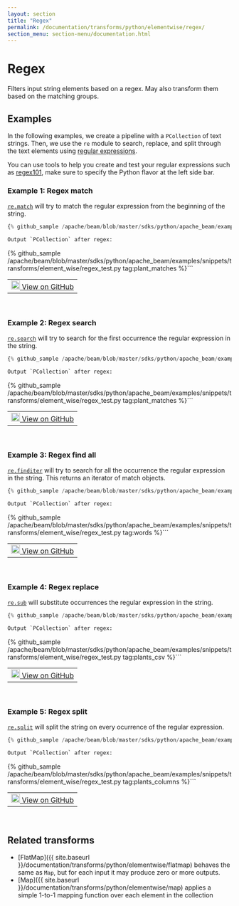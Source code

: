 ```yaml
---
layout: section
title: "Regex"
permalink: /documentation/transforms/python/elementwise/regex/
section_menu: section-menu/documentation.html
---
```

<!--
Licensed under the Apache License, Version 2.0 (the "License");
you may not use this file except in compliance with the License.
You may obtain a copy of the License at

http://www.apache.org/licenses/LICENSE-2.0

Unless required by applicable law or agreed to in writing, software
distributed under the License is distributed on an "AS IS" BASIS,
WITHOUT WARRANTIES OR CONDITIONS OF ANY KIND, either express or implied.
See the License for the specific language governing permissions and
limitations under the License.
-->

# Regex

<script type="text/javascript">
localStorage.setItem('language', 'language-py')
</script>

Filters input string elements based on a regex. May also transform them based on the matching groups.

## Examples

In the following examples, we create a pipeline with a `PCollection` of text strings.
Then, we use the `re` module to search, replace, and split through the text elements using
[regular expressions](https://docs.python.org/3/library/re.html).

You can use tools to help you create and test your regular expressions such as
[regex101](https://regex101.com/),
make sure to specify the Python flavor at the left side bar.

### Example 1: Regex match

[`re.match`](https://docs.python.org/3/library/re.html#re.match)
will try to match the regular expression from the beginning of the string.

```py
{% github_sample /apache/beam/blob/master/sdks/python/apache_beam/examples/snippets/transforms/element_wise/regex.py tag:regex_match %}```

Output `PCollection` after regex:

```
{% github_sample /apache/beam/blob/master/sdks/python/apache_beam/examples/snippets/transforms/element_wise/regex_test.py tag:plant_matches %}```

<table>
  <td>
    <a class="button" target="_blank"
        href="https://github.com/apache/beam/blob/master/sdks/python/apache_beam/examples/snippets/transforms/element_wise/regex.py">
      <img src="https://www.tensorflow.org/images/GitHub-Mark-32px.png"
        width="20px" height="20px" alt="View on GitHub" />
      View on GitHub
    </a>
  </td>
</table>
<br>

### Example 2: Regex search

[`re.search`](https://docs.python.org/3/library/re.html#re.search)
will try to search for the first occurrence the regular expression in the string.

```py
{% github_sample /apache/beam/blob/master/sdks/python/apache_beam/examples/snippets/transforms/element_wise/regex.py tag:regex_search %}```

Output `PCollection` after regex:

```
{% github_sample /apache/beam/blob/master/sdks/python/apache_beam/examples/snippets/transforms/element_wise/regex_test.py tag:plant_matches %}```

<table>
  <td>
    <a class="button" target="_blank"
        href="https://github.com/apache/beam/blob/master/sdks/python/apache_beam/examples/snippets/transforms/element_wise/regex.py">
      <img src="https://www.tensorflow.org/images/GitHub-Mark-32px.png"
        width="20px" height="20px" alt="View on GitHub" />
      View on GitHub
    </a>
  </td>
</table>
<br>

### Example 3: Regex find all

[`re.finditer`](https://docs.python.org/3/library/re.html#re.finditer)
will try to search for all the occurrence the regular expression in the string.
This returns an iterator of match objects.

```py
{% github_sample /apache/beam/blob/master/sdks/python/apache_beam/examples/snippets/transforms/element_wise/regex.py tag:regex_find_all %}```

Output `PCollection` after regex:

```
{% github_sample /apache/beam/blob/master/sdks/python/apache_beam/examples/snippets/transforms/element_wise/regex_test.py tag:words %}```

<table>
  <td>
    <a class="button" target="_blank"
        href="https://github.com/apache/beam/blob/master/sdks/python/apache_beam/examples/snippets/transforms/element_wise/regex.py">
      <img src="https://www.tensorflow.org/images/GitHub-Mark-32px.png"
        width="20px" height="20px" alt="View on GitHub" />
      View on GitHub
    </a>
  </td>
</table>
<br>

### Example 4: Regex replace

[`re.sub`](https://docs.python.org/3/library/re.html#re.sub)
will substitute occurrences the regular expression in the string.

```py
{% github_sample /apache/beam/blob/master/sdks/python/apache_beam/examples/snippets/transforms/element_wise/regex.py tag:regex_replace %}```

Output `PCollection` after regex:

```
{% github_sample /apache/beam/blob/master/sdks/python/apache_beam/examples/snippets/transforms/element_wise/regex_test.py tag:plants_csv %}```

<table>
  <td>
    <a class="button" target="_blank"
        href="https://github.com/apache/beam/blob/master/sdks/python/apache_beam/examples/snippets/transforms/element_wise/regex.py">
      <img src="https://www.tensorflow.org/images/GitHub-Mark-32px.png"
        width="20px" height="20px" alt="View on GitHub" />
      View on GitHub
    </a>
  </td>
</table>
<br>

### Example 5: Regex split

[`re.split`](https://docs.python.org/3/library/re.html#re.split)
will split the string on every ocurrence of the regular expression.

```py
{% github_sample /apache/beam/blob/master/sdks/python/apache_beam/examples/snippets/transforms/element_wise/regex.py tag:regex_split %}```

Output `PCollection` after regex:

```
{% github_sample /apache/beam/blob/master/sdks/python/apache_beam/examples/snippets/transforms/element_wise/regex_test.py tag:plants_columns %}```

<table>
  <td>
    <a class="button" target="_blank"
        href="https://github.com/apache/beam/blob/master/sdks/python/apache_beam/examples/snippets/transforms/element_wise/regex.py">
      <img src="https://www.tensorflow.org/images/GitHub-Mark-32px.png"
        width="20px" height="20px" alt="View on GitHub" />
      View on GitHub
    </a>
  </td>
</table>
<br>

## Related transforms

* [FlatMap]({{ site.baseurl }}/documentation/transforms/python/elementwise/flatmap) behaves the same as `Map`, but for
  each input it may produce zero or more outputs.
* [Map]({{ site.baseurl }}/documentation/transforms/python/elementwise/map) applies a simple 1-to-1 mapping function over each element in the collection
